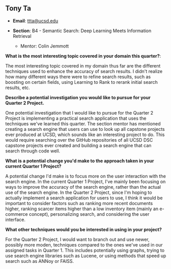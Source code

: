 ## Tony Ta ##

- **Email**: ttta@ucsd.edu

- **Section**: B4 - Semantic Search: Deep Learning Meets Information Retrieval
  - Mentor: Colin Jemmott
 
**What is the most interesting topic covered in your domain this quarter?**:

The most interesting topic covered in my domain thus far are the different techniques used to enhance the accuracy of search results.
I didn't realize how many different ways there were to refine search results, such as boosting on certain fields, using Learning to Rank
to rerank initial search results, etc.

**Describe a potential investigation you would like to pursue for your Quarter 2 Project.**

One potential investigation that I would like to pursue for the Quarter 2 Project is implementing a practical search application
that uses the techniques we've learned this quarter. The section mentor has mentioned creating a search engine that users can use
to look up all capstone projects ever produced at UCSD, which sounds like an interesting project to do. This would require searching
over the GitHub repositories of all UCSD DSC capstone projects ever created and building a search engine that can search through
code well.

**What is a potential change you'd make to the approach taken in your current Quarter 1 Project?**

A potential change I'd make is to focus more on the user interaction with the search engine. In the current Quarter 1 Project,
I've mainly been focusing on ways to improve the accuracy of the search engine, rather than the actual use of the search engine.
In the Quarter 2 Project, since I'm hoping to actually implement a search application for users to use, I think it would be important
to consider factors such as ranking more recent documents higher, ranking scarcer items higher than a low inventory item 
(mainly an e-commerce concept), personalizing search, and considering the user interface.

**What other techniques would you be interested in using in your project?**

For the Quarter 2 Project, I would want to branch out and use newer, possibly more moden, techniques compared to the ones we've used
in our assigned tasks in Quarter 1. This includes potentially using graphs, trying to use search engine libraries such as Lucene, 
or using methods that speed up search such as ANNoy or FAISS.
